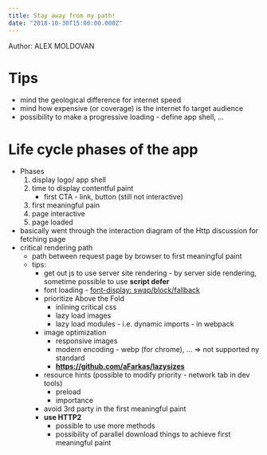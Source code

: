 ```yaml
---
title: Stay away from my path!
date: "2018-10-30T15:00:00.000Z"
---
```


Author:  ALEX MOLDOVAN

# Tips
* mind the geological difference for internet speed
* mind how expensive (or coverage) is the internet fo target audience
* possibility to make a progressive loading - define app shell, ...

# Life cycle phases of the app
* Phases
  1. display logo/ app shell
  1. time to display contentful paint
      * first CTA - link, button (still not interactive)
  1. first meaningful pain
  1. page interactive
  1. page loaded
* basically went through the interaction diagram of the Http discussion for fetching page
* critical rendering path 
  * path between request page by browser to first meaningful paint
  * tips:
    * get out js to use server site rendering - by server side rendering, sometime possible to use **script defer**
    * font loading - [font-display: swap/block/fallback](css-tricks.com/font-display-masses)
    * prioritize Above the Fold
      * inlining critical css
      * lazy load images
      * lazy load modules - i.e. dynamic imports - in webpack
    * image optimization
      * responsive images
      * modern encoding - webp (for chrome), ... => not supported ny standard
      * **https://github.com/aFarkas/lazysizes**
    * resource hints (possible to modify priority - network tab in dev tools) 
      * preload
      * importance
    * avoid 3rd party in the first meaningful paint
    * **use HTTP2**
      * possible to use more methods
      * possibility of parallel download things to achieve first meaningful paint


